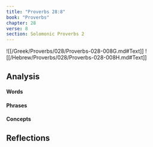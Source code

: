 ```yaml
---
title: "Proverbs 28:8"
book: "Proverbs"
chapter: 28
verse: 8
section: Solomonic Proverbs 2
---
```

![[/Greek/Proverbs/028/Proverbs-028-008G.md#Text]]
![[/Hebrew/Proverbs/028/Proverbs-028-008H.md#Text]]

## Analysis

#### Words

#### Phrases

#### Concepts

## Reflections
